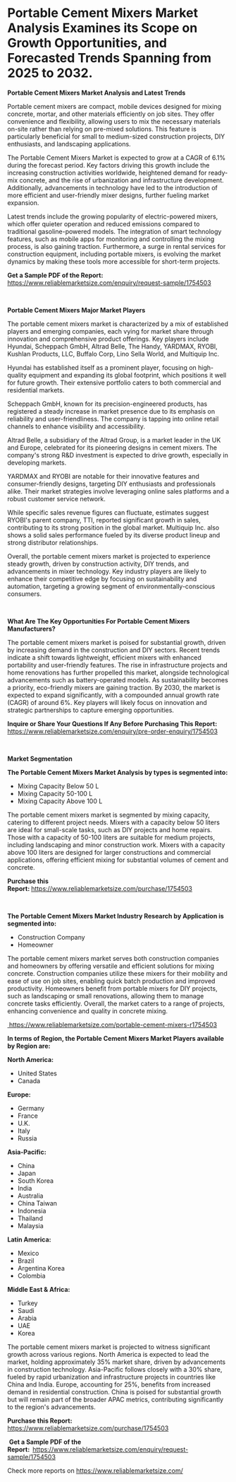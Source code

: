 <p><h1>Portable Cement Mixers Market Analysis Examines its Scope on Growth Opportunities, and Forecasted Trends Spanning from 2025 to 2032.</h1></p><p><strong>Portable Cement Mixers Market Analysis and Latest Trends</strong></p>
<p><p>Portable cement mixers are compact, mobile devices designed for mixing concrete, mortar, and other materials efficiently on job sites. They offer convenience and flexibility, allowing users to mix the necessary materials on-site rather than relying on pre-mixed solutions. This feature is particularly beneficial for small to medium-sized construction projects, DIY enthusiasts, and landscaping applications.</p><p>The Portable Cement Mixers Market is expected to grow at a CAGR of 6.1% during the forecast period. Key factors driving this growth include the increasing construction activities worldwide, heightened demand for ready-mix concrete, and the rise of urbanization and infrastructure development. Additionally, advancements in technology have led to the introduction of more efficient and user-friendly mixer designs, further fueling market expansion.</p><p>Latest trends include the growing popularity of electric-powered mixers, which offer quieter operation and reduced emissions compared to traditional gasoline-powered models. The integration of smart technology features, such as mobile apps for monitoring and controlling the mixing process, is also gaining traction. Furthermore, a surge in rental services for construction equipment, including portable mixers, is evolving the market dynamics by making these tools more accessible for short-term projects.</p></p>
<p><strong>Get a Sample PDF of the Report:&nbsp;</strong> <a href="https://www.reliablemarketsize.com/enquiry/request-sample/1754503?utm_campaign=3564&utm_medium=2&utm_source=Github&utm_content=ia&utm_term=10042025&utm_id=portable-cement-mixers">https://www.reliablemarketsize.com/enquiry/request-sample/1754503</a></p>
<p>&nbsp;</p>
<p><strong>Portable Cement Mixers Major Market Players</strong></p>
<p><p>The portable cement mixers market is characterized by a mix of established players and emerging companies, each vying for market share through innovation and comprehensive product offerings. Key players include Hyundai, Scheppach GmbH, Altrad Belle, The Handy, YARDMAX, RYOBI, Kushlan Products, LLC, Buffalo Corp, Lino Sella World, and Multiquip Inc.</p><p>Hyundai has established itself as a prominent player, focusing on high-quality equipment and expanding its global footprint, which positions it well for future growth. Their extensive portfolio caters to both commercial and residential markets. </p><p>Scheppach GmbH, known for its precision-engineered products, has registered a steady increase in market presence due to its emphasis on reliability and user-friendliness. The company is tapping into online retail channels to enhance visibility and accessibility.</p><p>Altrad Belle, a subsidiary of the Altrad Group, is a market leader in the UK and Europe, celebrated for its pioneering designs in cement mixers. The company's strong R&D investment is expected to drive growth, especially in developing markets.</p><p>YARDMAX and RYOBI are notable for their innovative features and consumer-friendly designs, targeting DIY enthusiasts and professionals alike. Their market strategies involve leveraging online sales platforms and a robust customer service network.</p><p>While specific sales revenue figures can fluctuate, estimates suggest RYOBI's parent company, TTI, reported significant growth in sales, contributing to its strong position in the global market. Multiquip Inc. also shows a solid sales performance fueled by its diverse product lineup and strong distributor relationships.</p><p>Overall, the portable cement mixers market is projected to experience steady growth, driven by construction activity, DIY trends, and advancements in mixer technology. Key industry players are likely to enhance their competitive edge by focusing on sustainability and automation, targeting a growing segment of environmentally-conscious consumers.</p></p>
<p>&nbsp;</p>
<p><strong>What Are The Key Opportunities For Portable Cement Mixers Manufacturers?</strong></p>
<p><p>The portable cement mixers market is poised for substantial growth, driven by increasing demand in the construction and DIY sectors. Recent trends indicate a shift towards lightweight, efficient mixers with enhanced portability and user-friendly features. The rise in infrastructure projects and home renovations has further propelled this market, alongside technological advancements such as battery-operated models. As sustainability becomes a priority, eco-friendly mixers are gaining traction. By 2030, the market is expected to expand significantly, with a compounded annual growth rate (CAGR) of around 6%. Key players will likely focus on innovation and strategic partnerships to capture emerging opportunities.</p></p>
<p><strong>Inquire or Share Your Questions If Any Before Purchasing This Report:</strong> <a href="https://www.reliablemarketsize.com/enquiry/pre-order-enquiry/1754503?utm_campaign=3564&utm_medium=2&utm_source=Github&utm_content=ia&utm_term=10042025&utm_id=portable-cement-mixers">https://www.reliablemarketsize.com/enquiry/pre-order-enquiry/1754503</a></p>
<p>&nbsp;</p>
<p><strong>Market Segmentation</strong></p>
<p><strong>The Portable Cement Mixers Market Analysis by types is segmented into:</strong></p>
<p><ul><li>Mixing Capacity Below 50 L</li><li>Mixing Capacity 50-100 L</li><li>Mixing Capacity Above 100 L</li></ul></p>
<p><p>The portable cement mixers market is segmented by mixing capacity, catering to different project needs. Mixers with a capacity below 50 liters are ideal for small-scale tasks, such as DIY projects and home repairs. Those with a capacity of 50-100 liters are suitable for medium projects, including landscaping and minor construction work. Mixers with a capacity above 100 liters are designed for larger constructions and commercial applications, offering efficient mixing for substantial volumes of cement and concrete.</p></p>
<p><strong>Purchase this Report:&nbsp;</strong><a href="https://www.reliablemarketsize.com/purchase/1754503?utm_campaign=3564&utm_medium=2&utm_source=Github&utm_content=ia&utm_term=10042025&utm_id=portable-cement-mixers">https://www.reliablemarketsize.com/purchase/1754503</a></p>
<p>&nbsp;</p>
<p><strong>The Portable Cement Mixers Market Industry Research by Application is segmented into:</strong></p>
<p><ul><li>Construction Company</li><li>Homeowner</li></ul></p>
<p><p>The portable cement mixers market serves both construction companies and homeowners by offering versatile and efficient solutions for mixing concrete. Construction companies utilize these mixers for their mobility and ease of use on job sites, enabling quick batch production and improved productivity. Homeowners benefit from portable mixers for DIY projects, such as landscaping or small renovations, allowing them to manage concrete tasks efficiently. Overall, the market caters to a range of projects, enhancing convenience and quality in concrete mixing.</p></p>
<p><a href="https://www.reliablemarketsize.com/portable-cement-mixers-r1754503?utm_campaign=3564&utm_medium=2&utm_source=Github&utm_content=ia&utm_term=10042025&utm_id=portable-cement-mixers">&nbsp;https://www.reliablemarketsize.com/portable-cement-mixers-r1754503</a></p>
<p><strong>In terms of Region, the Portable Cement Mixers Market Players available by Region are:</strong></p>
<p>
    <p> <strong> North America: </strong>
        <ul>
            <li>United States</li>
            <li>Canada</li>
        </ul>
        </p> 
    <p> <strong> Europe: </strong>
        <ul>
            <li>Germany</li>
            <li>France</li>
            <li>U.K.</li>
            <li>Italy</li>
            <li>Russia</li>
        </ul>
        </p> 
    <p> <strong> Asia-Pacific: </strong>
        <ul>
            <li>China</li>
            <li>Japan</li>
            <li>South Korea</li>
            <li>India</li>
            <li>Australia</li>
            <li>China Taiwan</li>
            <li>Indonesia</li>
            <li>Thailand</li>
            <li>Malaysia</li>
        </ul>
        </p> 
    <p> <strong> Latin America: </strong>
        <ul>
            <li>Mexico</li>
            <li>Brazil</li>
            <li>Argentina Korea</li>
            <li>Colombia</li>
        </ul>
        </p> 
    <p> <strong> Middle East & Africa: </strong>
        <ul>
            <li>Turkey</li>
            <li>Saudi</li>
            <li>Arabia</li>
            <li>UAE</li>
            <li>Korea</li>
        </ul>
    </p>
    </p>
<p><p>The portable cement mixers market is projected to witness significant growth across various regions. North America is expected to lead the market, holding approximately 35% market share, driven by advancements in construction technology. Asia-Pacific follows closely with a 30% share, fueled by rapid urbanization and infrastructure projects in countries like China and India. Europe, accounting for 25%, benefits from increased demand in residential construction. China is poised for substantial growth but will remain part of the broader APAC metrics, contributing significantly to the region's advancements.</p></p>
<p><strong>Purchase this Report: </strong><a href="https://www.reliablemarketsize.com/purchase/1754503?utm_campaign=3564&utm_medium=2&utm_source=Github&utm_content=ia&utm_term=10042025&utm_id=portable-cement-mixers">https://www.reliablemarketsize.com/purchase/1754503</a></p>
<p>&nbsp;<strong>Get a Sample PDF of the Report:&nbsp;&nbsp;</strong><a href="https://www.reliablemarketsize.com/enquiry/request-sample/1754503?utm_campaign=3564&utm_medium=2&utm_source=Github&utm_content=ia&utm_term=10042025&utm_id=portable-cement-mixers">https://www.reliablemarketsize.com/enquiry/request-sample/1754503</a></p>
<p><strong></strong></p>
<p>Check more reports on <a href="https://www.reliablemarketsize.com/?utm_campaign=3564&utm_medium=2&utm_source=Github&utm_content=ia&utm_term=10042025&utm_id=portable-cement-mixers">https://www.reliablemarketsize.com/</a></p>